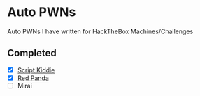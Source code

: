 
# Auto PWNs

Auto PWNs I have written for HackTheBox Machines/Challenges



## Completed
- [x] [Script Kiddie](https://github.com/Dr-Gecko/HTB-Auto-PWNs/tree/main/Script_Kiddie)
- [x] [Red Panda](https://github.com/Dr-Gecko/HTB-Auto-PWNs/tree/main/Red_Panda)
- [ ] Mirai
